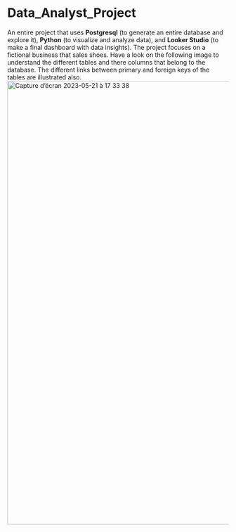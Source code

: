 # Data_Analyst_Project
An entire project that uses **Postgresql** (to generate an entire database and explore it), **Python** (to visualize and analyze data), and **Looker Studio** (to make a final dashboard with data insights).
The project focuses on a fictional business that sales shoes. Have a look on the following image to understand the different tables and there columns that belong to the database. The different links between primary and foreign keys of the tables are illustrated also.
<img width="1010" alt="Capture d’écran 2023-05-21 à 17 33 38" src="https://github.com/ropakolai/Data_Analyst_Project/assets/119304833/bd01d98d-b6c6-4eae-9176-5ab7b47d5c9f">
